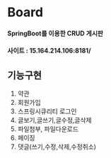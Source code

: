 # Board
#### SpringBoot를 이용한 CRUD 게시판
#### 사이트 : 15.164.214.106:8181/

## 기능구현
1. 약관
2. 회원가입
3. 스프링시큐리티 로그인
4. 글보기,글쓰기,글수정,글삭제
5. 파일첨부, 파일다운로드
6. 페이징
7. 댓글(쓰기,수정,삭제,수정취소)
